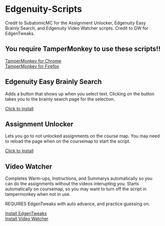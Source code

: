 # Edgenuity-Scripts

Credit to SubatomicMC for the Assignment Unlocker, Edgenuity Easy Brainly Search, and Edgenuity Video Watcher scripts. Credit to GW for EdgenTweaks.

<h2>You require TamperMonkey to use these scripts!!</h2>
<div>
<a href="https://chrome.google.com/webstore/detail/tampermonkey/dhdgffkkebhmkfjojejmpbldmpobfkfo?hl=en">TamperMonkey for Chrome</a>
</div>
<div>
<a href="https://addons.mozilla.org/en-US/firefox/addon/tampermonkey/">TamperMonkey for Firefox</a>
</div>

<h2>Edgenuity Easy Brainly Search</h2>
<p>Adds a button that shows up when you select text. Clicking on the button takes you to the brainly search page for the selection.</p>
<a href="https://github.com/feet/Edgenuity-Scripts/raw/main/Edgenuity%20Easy%20Brainly%20Search.user.js">Click to install</a>

<h2>Assignment Unlocker</h2>
<p>Lets you go to not unlocked assignments on the course map. You may need to reload the page when on the coursemap to start the script.</p>
<a href="https://github.com/feet/Edgenuity-Scripts/raw/main/Assignment%20Unlocker.user.js">Click to install</a>

<h2>Video Watcher</h2>
<p>Completes Warm-ups, Instructions, and Summarys automatically so you can do the assignments without the videos interupting you. Starts automatically on coursemap, so you may want to turn off the script in tampermonkey when not in use.</p>
<p>REQUIRES EdgenTweaks with auto advance, and practice guessing on.</p>
<a href="https://github.com/feet/Edgenuity-Scripts/raw/main/EdgenTweaks.user.js">Install EdgenTweaks</a><br>
<a href="https://github.com/feet/Edgenuity-Scripts/raw/main/Edgenuity%20Video%20Watcher.user.js">Install Video Watcher</a>

